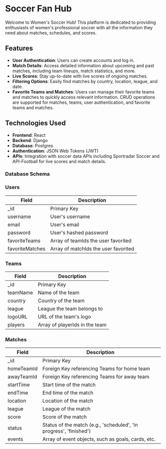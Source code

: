 # Soccer Fan Hub

Welcome to Women's Soccer Hub! This platform is dedicated to providing enthusiasts of women's professional soccer with all the information they need about matches, schedules, and scores. 

## Features

- **User Authentication**: Users can create accounts and log in.
- **Match Details**: Access detailed information about upcoming and past matches, including team lineups, match statistics, and more.
- **Live Scores**: Stay up-to-date with live scores of ongoing matches.
- **Filtering Options**: Easily find matches by country, location, league, and date.
- **Favorite Teams and Matches**: Users can manage their favorite teams and matches to quickly access relevant information. CRUD operations are supported for matches, teams, user authentication, and favorite teams and matches.

## Technologies Used

- **Frontend**: React
- **Backend**: Django
- **Database**: Postgres
- **Authentication**: JSON Web Tokens (JWT)
- **APIs**: Integration with soccer data APIs including Sportradar Soccer and API-Football for live scores and match details.


### Database Schema

### Users

| Field           | Description                                      |
|-----------------|--------------------------------------------------|
| _id             | Primary Key                                      |
| username        | User's username                                  |
| email           | User's email                                     |
| password        | User's hashed password                           |
| favoriteTeams   | Array of teamIds the user favorited              |
| favoriteMatches | Array of matchIds the user favorited             |

### Teams

| Field       | Description                            |
|-------------|----------------------------------------|
| _id         | Primary Key                            |
| teamName    | Name of the team                       |
| country     | Country of the team                    |
| league      | League the team belongs to             |
| logoURL     | URL of the team's logo                 |
| players     | Array of playerIds in the team         |

### Matches

| Field       | Description                                            |
|-------------|--------------------------------------------------------|
| _id         | Primary Key                                            |
| homeTeamId  | Foreign Key referencing Teams for home team            |
| awayTeamId  | Foreign Key referencing Teams for away team            |
| startTime   | Start time of the match                                |
| endTime     | End time of the match                                  |
| location    | Location of the match                                  |
| league      | League of the match                                    |
| score       | Score of the match                                     |
| status      | Status of the match (e.g., 'scheduled', 'in progress', 'finished') |
| events      | Array of event objects, such as goals, cards, etc.     |


